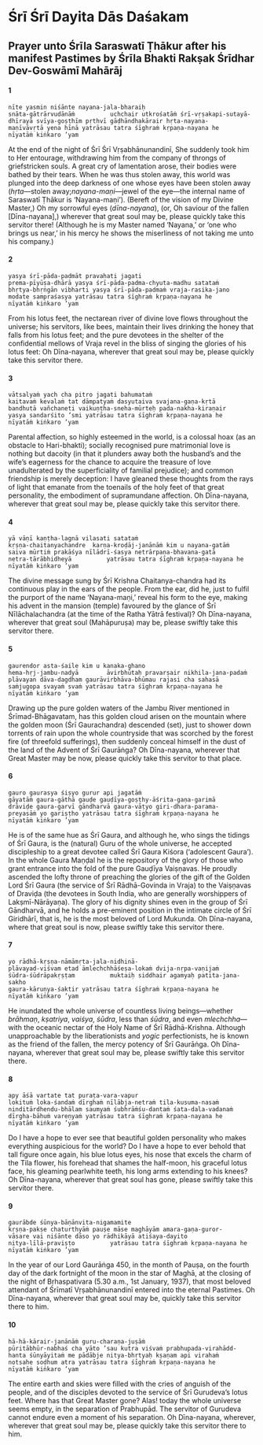 # Śrī Śrī Dayita Dās Daśakam

## Prayer unto Śrīla Saraswatī Ṭhākur after his manifest Pastimes by Śrīla Bhakti Rakṣak Śrīdhar Dev-Goswāmī Mahārāj

#### 1

    nīte yasmin niśānte nayana-jala-bharaiḥ
    snāta-gātrārvudānāṁ          uchchair utkrośatāṁ śrī-vṛṣakapi-sutayā-
    dhīrayā svīya-goṣṭhīm pṛthvī gāḍhāndhakārair hṛta-nayana-
    maṇīvāvṛtā yena hīnā yatrāsau tatra śīghraṁ kṛpaṇa-nayana he
    nīyatāṁ kiṅkaro ’yam

At the end of the night of Śrī Śrī Vṛṣabhānunandinī, She suddenly took him to Her entourage, withdrawing him from the company of throngs of griefstricken souls. A great cry of lamentation arose, their bodies were bathed by their tears. When he was thus stolen away, this world was plunged into the deep darkness of one whose eyes have been stolen away (*hṛta*—stolen away;*nayana-maṇi*—jewel of the eye—the internal name of Saraswatī Ṭhākur is ‘Nayana-maṇi’).
(Bereft of the vision of my Divine Master,) Oh my sorrowful eyes (*dīna-nayana*), (or, Oh saviour of the fallen [Dīna-nayana],) wherever that great soul may be,
please quickly take this servitor there! (Although he is my Master named ‘Nayana,’ or ‘one who brings us near,’ in his mercy he shows the miserliness of
not taking me unto his company.)

#### 2

    yasya śrī-pāda-padmāt pravahati jagati
    prema-pīyūṣa-dhārā yasya śrī-pāda-padma-chyuta-madhu satataṁ
    bhṛtya-bhṛṅgān vibharti yasya śrī-pāda-padmaṁ vraja-rasika-jano
    modate sampraśasya yatrāsau tatra śīghraṁ kṛpaṇa-nayana he
    nīyatāṁ kiṅkaro ’yam

From his lotus feet, the nectarean river of divine love flows throughout the universe; his servitors, like bees, maintain their lives drinking the honey that falls from his lotus feet; and the pure devotees in the shelter of the confidential mellows of Vraja revel in the bliss of singing the glories of his lotus feet: Oh Dīna-nayana, wherever that great soul may be, please quickly take this servitor there.

#### 3

    vātsalyaṁ yach cha pitro jagati bahumataṁ
    kaitavaṁ kevalaṁ tat dāmpatyaṁ dasyutaiva svajana-gaṇa-kṛtā
    bandhutā vañchaneti vaikuṇṭha-sneha-mūrteḥ pada-nakha-kiraṇair
    yasya sandarśito ’smi yatrāsau tatra śīghraṁ kṛpaṇa-nayana he
    nīyatāṁ kiṅkaro ’yam

Parental affection, so highly esteemed in the world, is a colossal hoax (as an obstacle to Hari-bhakti); socially recognised pure matrimonial love is nothing but dacoity (in that it plunders away both the husband’s and the wife’s eagerness for the chance to acquire the treasure of love unadulterated by the superficiality of familial prejudice); and common friendship is merely deception: I have gleaned these thoughts from the rays of light that emanate from the toenails of the holy feet of that great
personality, the embodiment of supramundane affection. Oh Dīna-nayana, wherever that great soul may be, please quickly take this servitor there.

#### 4

    yā vāṇī kaṇṭha-lagnā vilasati satataṁ
    kṛṣṇa-chaitanyachandre  karṇa-kroḍāj-janānāṁ kim u nayana-gatāṁ
    saiva mūrtiṁ prakāśya nīlādrī-śasya netrārpaṇa-bhavana-gatā
    netra-tārābhidheyā          yatrāsau tatra śīghraṁ kṛpaṇa-nayana he
    nīyatāṁ kiṅkaro ’yam

The divine message sung by Śrī Krishna Chaitanya-chandra had its continuous play in the ears of the people. From the ear, did he, just to fulfil the purport of the name ‘Nayana-maṇi,’ reveal his form to the eye, making his advent in the mansion (temple) favoured by the glance of Śrī Nīlāchalachandra (at the time of the Ratha Yātrā festival)? Oh Dīna-nayana, wherever that great soul (Mahāpuruṣa) may be, please swiftly take this servitor there.

#### 5

    gaurendor asta-śaile kim u kanaka-ghano
    hema-hṛj-jambu-nadyā        āvirbhūtaḥ pravarṣair nikhila-jana-padaṁ
    plāvayan dāva-dagdham gaurāvirbhāva-bhūmau rajasi cha sahasā
    saṁjugopa svayaṁ svaṁ yatrāsau tatra śīghraṁ kṛpaṇa-nayana he
    nīyatāṁ kiṅkaro ’yam

Drawing up the pure golden waters of the Jambu River mentioned in Śrīmad-Bhāgavatam, has this golden cloud arisen on the mountain where the golden moon (Śrī Gaurachandra) descended (set), just to shower down torrents of rain upon the whole countryside that was scorched by the forest fire (of threefold sufferings), then suddenly conceal himself in the dust of the land of the Advent of Śrī Gaurāṅga? Oh Dīna-nayana, wherever that Great Master may be now, please quickly take this servitor to that place.

#### 6

    gauro gaurasya śiṣyo gurur api jagatāṁ
    gāyatāṁ gaura-gāthā gauḍe gauḍīya-goṣṭhy-āśrita-gaṇa-garimā
    drāviḍe gaura-garvī gāndharvā gaura-vāṭyo giri-dhara-parama-
    preyasāṁ yo gariṣṭho yatrāsau tatra śīghraṁ kṛpaṇa-nayana he
    nīyatāṁ kiṅkaro ’yam

He is of the same hue as Śrī Gaura, and although he, who sings the tidings of Śrī Gaura, is the (natural) Guru of the whole universe, he accepted discipleship to a great devotee called Śrī Gaura Kiśora (‘adolescent Gaura’). In the whole Gaura Maṇḍal he is the repository of the glory of those who grant entrance into the fold of the pure Gauḍīya Vaiṣṇavas. He proudly ascended the lofty throne of preaching the glories of the gift of the Golden Lord Śrī Gaura (the service of Śrī Rādhā-Govinda in Vraja) to the Vaiṣṇavas of Draviḍa (the devotees in South India, who are generally worshippers of Lakṣmī-Nārāyaṇa). The glory of his dignity shines even in the group of Śrī Gāndharvā, and he holds a pre-eminent position in the intimate circle of Śrī Giridhārī, that is, he is the most beloved of Lord Mukunda. Oh Dīna-nayana, where that great soul is now, please swiftly take this servitor there.

#### 7

    yo rādhā-kṛṣṇa-nāmāmṛta-jala-nidhinā-
    plāvayad-viśvam etad āmlechchhāśeṣa-lokaṁ dvija-nṛpa-vaṇijaṁ
    śūdra-śūdrāpakṛṣṭam          muktaiḥ siddhair agamyaḥ patita-jana-sakho
    gaura-kāruṇya-śaktir yatrāsau tatra śīghraṁ kṛpaṇa-nayana he
    nīyatāṁ kiṅkaro ’yam

He inundated the whole universe of countless living beings—whether *brāhmaṇ*, *kṣatriya*, *vaiśya*, *śūdra*, less than *śūdra*, and even *mlechchha*—with the oceanic nectar of the Holy Name of Śrī Rādhā-Krishna. Although unapproachable by the liberationists and *yogic*
perfectionists, he is known as the friend of the fallen, the mercy potency of Śrī Gaurāṅga. Oh Dīna-nayana, wherever that great soul may be, please swiftly take this servitor there.

#### 8

    apy āśā vartate tat puraṭa-vara-vapur
    lokituṁ loka-śandaṁ dīrghaṁ nīlābja-netraṁ tila-kusuma-nasaṁ
    ninditārdhendu-bhālam saumyaṁ śubhrāṁśu-dantaṁ śata-dala-vadanaṁ
    dīrgha-bāhuṁ vareṇyaṁ yatrāsau tatra śīghraṁ kṛpaṇa-nayana he
    nīyatāṁ kiṅkaro ’yam

Do I have a hope to ever see that beautiful golden personality who makes everything auspicious for the world? Do I have a hope to ever behold that tall figure once again, his blue lotus eyes, his nose that excels the charm of the Tila flower, his forehead that shames the half-moon, his graceful lotus face, his gleaming pearlwhite teeth, his long arms extending to his knees? Oh Dīna-nayana, wherever that great soul has gone, please swiftly take this servitor there.

#### 9

    gaurābde śūnya-bāṇānvita-nigamamite
    kṛṣṇa-pakṣe chaturthyāṁ pauṣe māse maghāyām amara-gaṇa-guror-
    vāsare vai niśānte dāso yo rādhikāyā atiśaya-dayito
    nitya-līlā-praviṣṭo          yatrāsau tatra śīghraṁ kṛpaṇa-nayana he
    nīyatāṁ kiṅkaro ’yam

In the year of our Lord Gaurāṅga 450, in the month of Pauṣa, on the fourth day of the dark fortnight of the moon in the star of Maghā, at the closing of the night of Bṛhaspativara (5.30 a.m., 1st January, 1937), that most beloved attendant of Śrīmatī Vṛṣabhānunandinī entered into the eternal Pastimes. Oh Dīna-nayana, wherever that great soul may be, quickly take this servitor there to him.

#### 10

    hā-hā-kārair-janānāṁ guru-charaṇa-juṣāṁ
    pūritābhūr-nabhaś cha yāto ’sau kutra viśvaṁ prabhupada-virahādd-
    hanta śūnyāyitaṁ me pādābje nitya-bhṛtyaḥ kṣaṇam api virahaṁ
    notsahe soḍhum atra yatrāsau tatra śīghraṁ kṛpaṇa-nayana he
    nīyatāṁ kiṅkaro ’yam

The entire earth and skies were filled with the cries of anguish of the people, and of the disciples devoted to the service of Śrī Gurudeva’s lotus feet. Where has that Great Master gone? Alas! today the whole universe seems empty, in the separation of Prabhupād. The servitor of Gurudeva cannot endure even a moment of his separation. Oh Dīna-nayana, wherever, wherever that great soul may be, please quickly take this servitor there to him.

